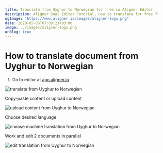 ```yaml
---
title: Translate from Uyghur to Norwegian for free in Aligner Editor
description: Aligner Dual Editor Tutorial. How to translate for free from Uyghur to Norwegian. Aligner is multilingual document management platform. 
ogImage: "https://www.aligner.io/images/aligner-logo.png"
date: 2020-05-06T07:09:21+03:00
image: ../images/aligner-logo.png
onBlog: true
---
```


# How to translate document from Uyghur to Norwegian

1. Go to editor at [app.aligner.io](https://app.aligner.io "Aligner App web page")

![translate from Uyghur to Norwegian](../aligner-blank-editor.png "translate from Uyghur to Norwegian")

Copy-paste content or upload content

![upload content from Uyghur to Norwegian](../aligner-uploaded-document.png "upload content from Uyghur to Norwegian")

Choose desired language

![choose machine translation from Uyghur to Norwegian](../aligner-language-dropdown.png "choose machine translation from Uyghur to Norwegian")

Work and edit 2 documents in parallel

![edit translation from Uyghur to Norwegian](../aligner-double-sitded-editor.png "edit translation from Uyghur to Norwegian")

